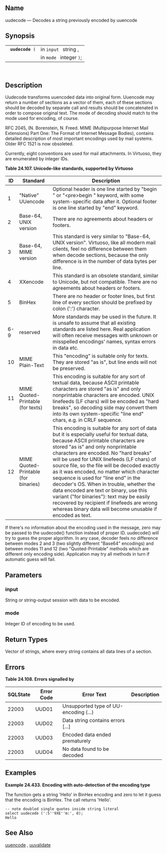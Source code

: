 <div id="fn_uudecode" class="refentry">

<div class="titlepage">

</div>

<div class="refnamediv">

## Name

uudecode — Decodes a string previously encoded by uuencode

</div>

<div class="refsynopsisdiv">

## Synopsis

<div id="fsyn_uudecode" class="funcsynopsis">

|                       |                         |
|-----------------------|-------------------------|
| ` `**`uudecode`**` (` | in `input ` string ,    |
|                       | in `mode ` integer `)`; |

<div class="funcprototype-spacer">

 

</div>

</div>

</div>

<div id="desc_uudecode" class="refsect1">

## Description

Uudecode transforms uuencoded data into original form. Uuencode may
return a number of sections as a vector of them, each of these sections
should be decoded by separate call and results should be concatenated in
order to compose original text. The mode of decoding should match to the
mode used for encoding, of course.

RFC 2045, (N. Borenstein, N. Freed. MIME (Multipurpose Internet Mail
Extensions) Part One: The Format of Internet Message Bodies), contains
detailed description of most important encodings used by mail systems.
Older RFC 1521 is now obsoleted.

Currently, eight conventions are used for mail attachments. In Virtuoso,
they are enumerated by integer IDs.

<div id="id117004" class="table">

**Table 24.107. Unicode-like standards, supported by Virtuoso**

<div class="table-contents">

| ID  | Standard                             | Description                                                                                                                                                                                                                                                                                                                                                                                                                                                                                                                                                                                                                                       |
|-----|--------------------------------------|---------------------------------------------------------------------------------------------------------------------------------------------------------------------------------------------------------------------------------------------------------------------------------------------------------------------------------------------------------------------------------------------------------------------------------------------------------------------------------------------------------------------------------------------------------------------------------------------------------------------------------------------------|
| 1   | "Native" UUencode                    | Optional header is one line started by "begin " or "\<pre\>begin " keyword, with some system-specific data after it. Optional footer is one line started by "end" keyword.                                                                                                                                                                                                                                                                                                                                                                                                                                                                        |
| 2   | Base-64, UNIX version                | There are no agreements about headers or footers.                                                                                                                                                                                                                                                                                                                                                                                                                                                                                                                                                                                                 |
| 3   | Base-64, MIME version                | This standard is very similar to "Base-64, UNIX version". Virtuoso, like all modern mail clients, feel no difference between them when decode sections, because the only difference is in the number of data bytes per line.                                                                                                                                                                                                                                                                                                                                                                                                                      |
| 4   | XXencode                             | This standard is an obsolete standard, similar to Unicode, but not compatible. There are no agreements about headers or footers.                                                                                                                                                                                                                                                                                                                                                                                                                                                                                                                  |
| 5   | BinHex                               | There are no header or footer lines, but first line of every section should be prefixed by colon (':') character.                                                                                                                                                                                                                                                                                                                                                                                                                                                                                                                                 |
| 6-9 | reserved                             | More standards may be used in the future. It is unsafe to assume that all existing standards are listed here. Real application will often receive messages with unknown or misspelled encodings' names, syntax errors in data etc.                                                                                                                                                                                                                                                                                                                                                                                                                |
| 10  | MIME Plain-Text                      | This "encoding" is suitable only for texts. They are stored "as is", but line ends will not be preserved.                                                                                                                                                                                                                                                                                                                                                                                                                                                                                                                                         |
| 11  | MIME Quoted-Printable (for texts)    | This encoding is suitable for any sort of textual data, because ASCII printable characters are stored "as is" and only nonprintable characters are encoded. UNIX linefeeds (LF chars) will be encoded as "hard breaks", so decoding side may convert them into its own system-specific "line end" chars, e.g. in CRLF sequence.                                                                                                                                                                                                                                                                                                                   |
| 12  | MIME Quoted-Printable (for binaries) | This encoding is suitable for any sort of data but it is especially useful for textual data, because ASCII printable characters are stored "as is" and only nonprintable characters are encoded. No "hard breaks" will be used for UNIX linefeeds (LF chars) of source file, so the file will be decoded exactly as it was encoded, no matter which character sequence is used for "line end" in the decoder's OS. When in trouble, whether the data encoded are text or binary, use this variant ("for binaries"): text may be easily recovered by recipient if linefeeds are wrong whereas binary data will become unusable if encoded as text. |

</div>

</div>

  

If there's no information about the encoding used in the message, zero
may be passed to the uudecode() function instead of proper ID.
uudecode() will try to guess the proper algorithm. In any case, decoder
feels no difference between modes 2 and 3 (two slightly different
"Base64" encodings) and between modes 11 and 12 (two "Quoted-Printable"
methods which are different only encoding side). Application may try all
methods in turn if automatic guess will fail.

</div>

<div id="params_uudecode" class="refsect1">

## Parameters

<div id="id117052" class="refsect2">

### input

String or string-output session with data to be encoded.

</div>

<div id="id117055" class="refsect2">

### mode

Integer ID of encoding to be used.

</div>

</div>

<div id="ret_uudecode" class="refsect1">

## Return Types

Vector of strings, where every string contains all data lines of a
section.

</div>

<div id="errors_uuencode" class="refsect1">

## Errors

<div id="id117063" class="table">

**Table 24.108. Errors signalled by**

<div class="table-contents">

| SQLState                              | Error Code                            | Error Text                                                            | Description |
|---------------------------------------|---------------------------------------|-----------------------------------------------------------------------|-------------|
| <span class="errorcode">22003 </span> | <span class="errorcode">UUD01 </span> | <span class="errortext">Unsupported type of UU-encoding (...) </span> |             |
| <span class="errorcode">22003 </span> | <span class="errorcode">UUD02 </span> | <span class="errortext">Data string contains errors \[...\] </span>   |             |
| <span class="errorcode">22003 </span> | <span class="errorcode">UUD03 </span> | <span class="errortext">Encoded data ended prematurely </span>        |             |
| <span class="errorcode">22003 </span> | <span class="errorcode">UUD04 </span> | <span class="errortext">No data found to be decoded </span>           |             |

</div>

</div>

  

</div>

<div id="examples_uudecode" class="refsect1">

## Examples

<div id="ex_uudecode" class="example">

**Example 24.433. Encoding with auto-detection of the encoding type**

<div class="example-contents">

The function gets a string 'Hello' in BinHex encoding and zero to let it
guess that the encoding is BinHex. The call returns 'Hello'.

``` screen
-- note doubled single quotes inside string literal
select uudecode (':5''9XE''m:', 0);
Hello
```

</div>

</div>

  

</div>

<div id="seealso_uudecode" class="refsect1">

## See Also

<a href="fn_uuvalidate.html" class="link"
title="uuvalidate">uuencode</a> ,
<a href="fn_uuvalidate.html" class="link"
title="uuvalidate">uuvalidate</a>

</div>

</div>
